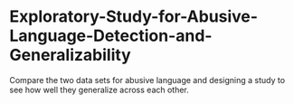 # Exploratory-Study-for-Abusive-Language-Detection-and-Generalizability
Compare the two data sets for abusive language and designing a study to see how well they generalize across each other.
